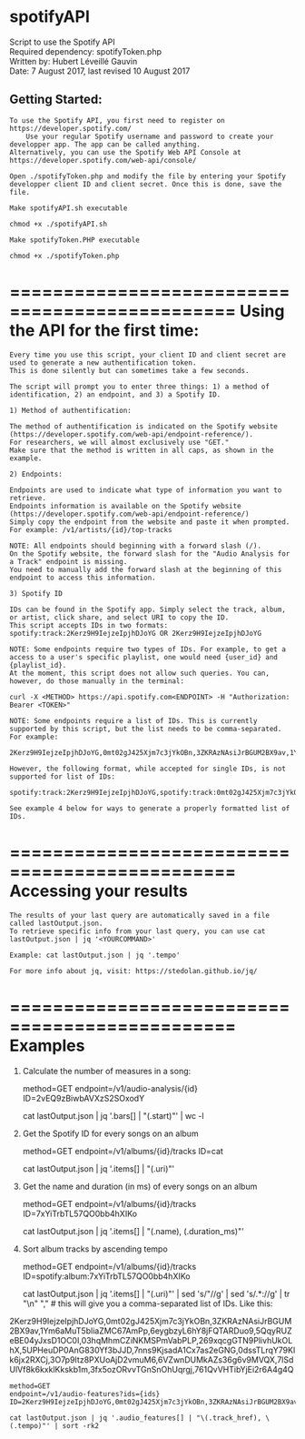 # spotifyAPI
Script to use the Spotify API  
Required dependency: spotifyToken.php  
Written by: Hubert Léveillé Gauvin  
Date: 7 August 2017, last revised 10 August 2017  
##	Getting Started:
	To use the Spotify API, you first need to register on https://developer.spotify.com/
       	Use your regular Spotify username and password to create your developper app. The app can be called anything.
	Alternatively, you can use the Spotify Web API Console at https://developer.spotify.com/web-api/console/

	Open ./spotifyToken.php and modify the file by entering your Spotify developper client ID and client secret. Once this is done, save the file.

	Make spotifyAPI.sh executable

	chmod +x ./spotifyAPI.sh

	Make spotifyToken.PHP executable 

	chmod +x ./spotifyToken.php

===============================================
Using the API for the first time:
===============================================
	Every time you use this script, your client ID and client secret are used to generate a new authentification token. 
	This is done silently but can sometimes take a few seconds.

	The script will prompt you to enter three things: 1) a method of identification, 2) an endpoint, and 3) a Spotify ID.

	1) Method of authentification:

	The method of authentification is indicated on the Spotify website (https://developer.spotify.com/web-api/endpoint-reference/). 
	For researchers, we will almost exclusively use "GET."
	Make sure that the method is written in all caps, as shown in the example.

	2) Endpoints:

	Endpoints are used to indicate what type of information you want to retrieve. 
	Endpoints information is available on the Spotify website (https://developer.spotify.com/web-api/endpoint-reference/)
	Simply copy the endpoint from the website and paste it when prompted. For example: /v1/artists/{id}/top-tracks

	NOTE: All endpoints should beginning with a forward slash (/). 
	On the Spotify website, the forward slash for the "Audio Analysis for a Track" endpoint is missing. 
	You need to manually add the forward slash at the beginning of this endpoint to access this information.

	3) Spotify ID

	IDs can be found in the Spotify app. Simply select the track, album, or artist, click share, and select URI to copy the ID.
	This script accepts IDs in two formats: spotify:track:2Kerz9H9IejzeIpjhDJoYG OR 2Kerz9H9IejzeIpjhDJoYG

	NOTE: Some endpoints require two types of IDs. For example, to get a access to a user's specific playlist, one would need {user_id} and {playlist_id}.
	At the moment, this script does not allow such queries. You can, however, do those manually in the terminal:

	curl -X <METHOD> https://api.spotify.com<ENDPOINT> -H "Authorization: Bearer <TOKEN>"

	NOTE: Some endpoints require a list of IDs. This is currently supported by this script, but the list needs to be comma-separated. For example: 

	2Kerz9H9IejzeIpjhDJoYG,0mt02gJ425Xjm7c3jYkOBn,3ZKRAzNAsiJrBGUM2BX9av,1Ym6aMuT5bliaZMC67AmPp,6eygbzyL6hY8jFQTARDuo9,5QqyRUZeBE04yJxsD1OC0I,03hqMhmCZiNKMSPmVabPLP,269xqcgGTN9PlivhUkOLhX,5UPHeuDP0AnG830Yf3bJJD,7nns9KjsadA1Cx7as2eGNG,0dssTLrqY79Klk6jx2RXCj,3O7p9Itz8PXUoAjD2vmuM6,6VZwnDUMkAZs36g6v9MVQX,7lSdUlVf8k6kxklKkskb1m,3fx5ozORvvTGnSnOhUqrgj,761QvVHTibYjEi2r6A4g4Q

	However, the following format, while accepted for single IDs, is not supported for list of IDs:

	spotify:track:2Kerz9H9IejzeIpjhDJoYG,spotify:track:0mt02gJ425Xjm7c3jYkOBn,spotify:track:3ZKRAzNAsiJrBGUM2BX9av,spotify:track:1Ym6aMuT5bliaZMC67AmPp,spotify:track:6eygbzyL6hY8jFQTARDuo9,spotify:track:5QqyRUZeBE04yJxsD1OC0I,spotify:track:03hqMhmCZiNKMSPmVabPLP,spotify:track:269xqcgGTN9PlivhUkOLhX,spotify:track:5UPHeuDP0AnG830Yf3bJJD,spotify:track:7nns9KjsadA1Cx7as2eGNG,spotify:track:0dssTLrqY79Klk6jx2RXCj,spotify:track:3O7p9Itz8PXUoAjD2vmuM6,spotify:track:6VZwnDUMkAZs36g6v9MVQX,spotify:track:7lSdUlVf8k6kxklKkskb1m,spotify:track:3fx5ozORvvTGnSnOhUqrgj,spotify:track:761QvVHTibYjEi2r6A4g4Q

	See example 4 below for ways to generate a properly formatted list of IDs. 


===============================================
Accessing your results
===============================================
	The results of your last query are automatically saved in a file called lastOutput.json.
	To retrieve specific info from your last query, you can use cat lastOutput.json | jq '<YOURCOMMAND>' 

	Example: cat lastOutput.json | jq '.tempo'

	For more info about jq, visit: https://stedolan.github.io/jq/


===============================================
Examples
===============================================
1) Calculate the number of measures in a song:

	method=GET
	endpoint=/v1/audio-analysis/{id} 
	ID=2vEQ9zBiwbAVXzS2SOxodY

	cat lastOutput.json | jq '.bars[] | "\(.start)"' | wc -l

2) Get the Spotify ID for every songs on an album

	method=GET
	endpoint=/v1/albums/{id}/tracks
	ID=cat

	cat lastOutput.json | jq '.items[] | "\(.uri)"'

3) Get the name and duration (in ms) of every songs on an album

	method=GET
	endpoint=/v1/albums/{id}/tracks
	ID=7xYiTrbTL57QO0bb4hXIKo

	cat lastOutput.json | jq '.items[] | "\(.name), \(.duration_ms)"' 

4) Sort album tracks by ascending tempo

	method=GET
	endpoint=/v1/albums/{id}/tracks
	ID=spotify:album:7xYiTrbTL57QO0bb4hXIKo

	cat lastOutput.json | jq '.items[] | "\(.uri)"' | sed 's/\"//g' | sed 's/.*://g' | tr "\n" ","  # this will give you a comma-separated list of IDs. Like this:

2Kerz9H9IejzeIpjhDJoYG,0mt02gJ425Xjm7c3jYkOBn,3ZKRAzNAsiJrBGUM2BX9av,1Ym6aMuT5bliaZMC67AmPp,6eygbzyL6hY8jFQTARDuo9,5QqyRUZeBE04yJxsD1OC0I,03hqMhmCZiNKMSPmVabPLP,269xqcgGTN9PlivhUkOLhX,5UPHeuDP0AnG830Yf3bJJD,7nns9KjsadA1Cx7as2eGNG,0dssTLrqY79Klk6jx2RXCj,3O7p9Itz8PXUoAjD2vmuM6,6VZwnDUMkAZs36g6v9MVQX,7lSdUlVf8k6kxklKkskb1m,3fx5ozORvvTGnSnOhUqrgj,761QvVHTibYjEi2r6A4g4Q


	method=GET
	endpoint=/v1/audio-features?ids={ids}
	ID=2Kerz9H9IejzeIpjhDJoYG,0mt02gJ425Xjm7c3jYkOBn,3ZKRAzNAsiJrBGUM2BX9av,1Ym6aMuT5bliaZMC67AmPp,6eygbzyL6hY8jFQTARDuo9,5QqyRUZeBE04yJxsD1OC0I,03hqMhmCZiNKMSPmVabPLP,269xqcgGTN9PlivhUkOLhX,5UPHeuDP0AnG830Yf3bJJD,7nns9KjsadA1Cx7as2eGNG,0dssTLrqY79Klk6jx2RXCj,3O7p9Itz8PXUoAjD2vmuM6,6VZwnDUMkAZs36g6v9MVQX,7lSdUlVf8k6kxklKkskb1m,3fx5ozORvvTGnSnOhUqrgj,761QvVHTibYjEi2r6A4g4Q

	cat lastOutput.json | jq '.audio_features[] | "\(.track_href), \(.tempo)"' | sort -rk2 
